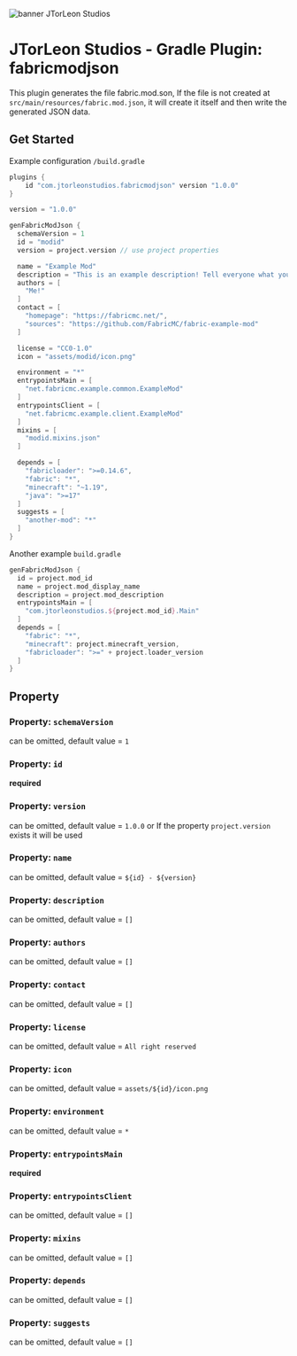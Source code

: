 ![banner JTorLeon Studios](https://gitlab.com/scs_torleon/hub-awesome-dungeon/-/raw/main/assets/BH_JTL_Header2.png)

# JTorLeon Studios - Gradle Plugin: fabricmodjson

This plugin generates the file fabric.mod.son, If the file is not created at `src/main/resources/fabric.mod.json`, it will create it itself and then write the generated JSON data.

## Get Started

Example configuration `/build.gradle`
```groovy
plugins {
	id "com.jtorleonstudios.fabricmodjson" version "1.0.0"
}

version = "1.0.0"

genFabricModJson {
  schemaVersion = 1
  id = "modid"
  version = project.version // use project properties

  name = "Example Mod"
  description = "This is an example description! Tell everyone what your mod is about!"
  authors = [
    "Me!"
  ]
  contact = [
    "homepage": "https://fabricmc.net/",
    "sources": "https://github.com/FabricMC/fabric-example-mod"
  ]

  license = "CC0-1.0"
  icon = "assets/modid/icon.png"

  environment = "*"
  entrypointsMain = [
    "net.fabricmc.example.common.ExampleMod"
  ]
  entrypointsClient = [
    "net.fabricmc.example.client.ExampleMod"
  ]
  mixins = [
    "modid.mixins.json"
  ]

  depends = [
    "fabricloader": ">=0.14.6",
    "fabric": "*",
    "minecraft": "~1.19",
    "java": ">=17"
  ]
  suggests = [
    "another-mod": "*"
  ]
}
```

Another example `build.gradle`
```groovy
genFabricModJson {
  id = project.mod_id
  name = project.mod_display_name
  description = project.mod_description
  entrypointsMain = [
    "com.jtorleonstudios.${project.mod_id}.Main"
  ]
  depends = [
    "fabric": "*",
    "minecraft": project.minecraft_version,
    "fabricloader": ">=" + project.loader_version
  ]
}
```

## Property

### Property: `schemaVersion`

can be omitted, default value = `1`

### Property: `id`

**required**

### Property: `version`

can be omitted, default value = `1.0.0` or If the property `project.version` exists it will be used

### Property: `name`

can be omitted, default value = `${id} - ${version}`

### Property: `description`

can be omitted, default value = `[]`

### Property: `authors`

can be omitted, default value = `[]`

### Property: `contact`

can be omitted, default value = `[]`

### Property: `license`

can be omitted, default value = `All right reserved`

### Property: `icon`

can be omitted, default value = `assets/${id}/icon.png`

### Property: `environment`

can be omitted, default value = `*`

### Property: `entrypointsMain`

**required**

### Property: `entrypointsClient`

can be omitted, default value = `[]`

### Property: `mixins`

can be omitted, default value = `[]`

### Property: `depends`

can be omitted, default value = `[]`

### Property: `suggests`

can be omitted, default value = `[]`

